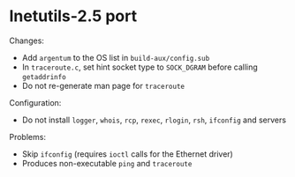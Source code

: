 # Inetutils-2.5 port

Changes:

* Add `argentum` to the OS list in `build-aux/config.sub`
* In `traceroute.c`, set hint socket type to `SOCK_DGRAM` before calling
  `getaddrinfo`
* Do not re-generate man page for `traceroute`

Configuration:

* Do not install `logger`, `whois`, `rcp`, `rexec`, `rlogin`, `rsh`,
  `ifconfig` and servers

Problems:

* Skip `ifconfig` (requires `ioctl` calls for the Ethernet driver)
* Produces non-executable `ping` and `traceroute`
